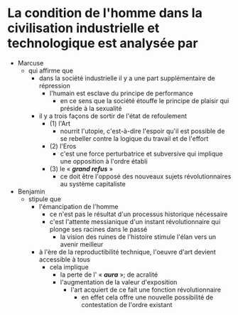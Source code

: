 # La condition de l'homme dans la civilisation industrielle et technologique est analysée par
- Marcuse
  - qui affirme que
    - dans la société industrielle il y a une part supplémentaire de répression
      - l'humain est esclave du principe de performance
        - en ce sens que la société étouffe le principe de plaisir qui préside à la sexualité
    - il y a trois façons de sortir de l'état de refoulement
      - (1) l'Art
        - nourrit l'utopie, c'est-à-dire l'espoir qu'il est possible de se rebeller contre la logique du travail et de l'effort   
      - (2) l'Eros 
        - c'est une force perturbatrice et subversive qui implique une opposition à l'ordre établi
      - (3) le « ***grand refus*** »
        - ce doit être l'opposé des nouveaux sujets révolutionnaires au système capitaliste   
- Benjamin
  - stipule que
    - l'émancipation de l'homme
      - ce n'est pas le résultat d'un processus historique nécessaire
      - c'est l'attente messianique d'un instant révolutionnaire qui plonge ses racines dans le passé
        - la vision des ruines de l'histoire stimule l'élan vers un avenir meilleur
    - à l'ère de la reproductibilité technique, l'oeuvre d'art devient accessible à tous
      - cela implique
        - la perte de l' « ***aura*** »; de acralité
        - l'augmentation de la valeur d'exposition
          - l'art acquiert de ce fait une fonction révolutionnaire
            - en effet cela offre une nouvelle possibilité de contestation de l'ordre existant           
